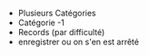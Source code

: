 - Plusieurs Catégories
- Catégorie -1
- Records (par difficulté)
- enregistrer ou on s'en est arrêté